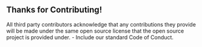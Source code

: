 
## Thanks for Contributing!

All third party contributors acknowledge that any contributions they provide will be made under the same open source license that the open source project is provided under. - Include our standard Code of Conduct.
